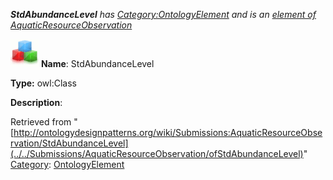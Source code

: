 ___StdAbundanceLevel__ has [Category:OntologyElement](../../Category/OntologyElement "Category:OntologyElement") and is an [element of](../../Property/ElementOf "Property:ElementOf") [AquaticResourceObservation](../../Submissions/AquaticResourceObservation "Submissions:AquaticResourceObservation")_


  




[![Class](../../images/thumb/2/27/Class.gif/45px-Class.gif)](../../Image/Class.gif "Class")
__Name__: StdAbundanceLevel 


__Type:__ owl:Class 


__Description__: 





Retrieved from "[http://ontologydesignpatterns.org/wiki/Submissions:AquaticResourceObservation/StdAbundanceLevel](../../Submissions/AquaticResourceObservation/ofStdAbundanceLevel)"
 [Category](http://ontologydesignpatterns.org/wiki/Special:Categories "Special:Categories"): [OntologyElement](../../Category/OntologyElement "Category:OntologyElement")